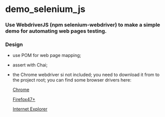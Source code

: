 # demo_selenium_js

### Use WebdriverJS (npm selenium-webdriver) to make a simple demo for automating web pages testing.

### Design

 - use POM for web page mapping;
 
 - assert with Chai;
 
 - the Chrome webdriver si not included; you need to download it from to the project root; you can find some browser drivers here:
 
      [Chrome](http://chromedriver.storage.googleapis.com/index.html)
      
      [Firefox47+](https://github.com/mozilla/geckodriver/releases/)
      
      [Internet Explorer](http://selenium-release.storage.googleapis.com/index.html)
